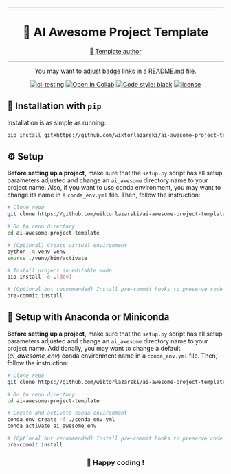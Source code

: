 ______________________________________________________________________
<div align="center">

# 🤖 AI Awesome Project Template

<p align="center">
  <a href="https://github.com/wiktorlazarski">👋 Template author</a>
</p>

______________________________________________________________________

You may want to adjust badge links in a README.md file.

[![ci-testing](https://github.com/wiktorlazarski/ai-awesome-project-template/actions/workflows/ci-testing.yml/badge.svg?branch=main&event=push)](https://github.com/wiktorlazarski/ai-awesome-project-template/actions/workflows/ci-testing.yml)
[![Open In Collab](https://colab.research.google.com/assets/colab-badge.svg)](https://colab.research.google.com/github/pytorch/ignite/blob/master/examples/notebooks/FashionMNIST.ipynb)
[![Code style: black](https://img.shields.io/badge/code%20style-black-000000.svg)](https://github.com/psf/black)
[![license](https://img.shields.io/badge/License-Apache%202.0-blue.svg)](https://github.com/wiktorlazarski/ai-awesome-project-template/blob/master/LICENSE)

</div>

## 💎 Installation with `pip`

Installation is as simple as running:

```bash
pip install git+https://github.com/wiktorlazarski/ai-awesome-project-template.git
```

## ⚙️ Setup

**Before setting up a project,** make sure that the `setup.py` script has all setup parameters adjusted and change an `ai_awesome` directory name to your project name. Also, if you want to use conda environment, you may want to change its name in a `conda_env.yml` file. Then, follow the instruction:

```bash
# Clone repo
git clone https://github.com/wiktorlazarski/ai-awesome-project-template.git

# Go to repo directory
cd ai-awesome-project-template

# (Optional) Create virtual environment
python -m venv venv
source ./venv/bin/activate

# Install project in editable mode
pip install -e .[dev]

# (Optional but recommended) Install pre-commit hooks to preserve code format consistency
pre-commit install
```

## 🐍 Setup with Anaconda or Miniconda

**Before setting up a project,** make sure that the `setup.py` script has all setup parameters adjusted and change an `ai_awesome` directory name to your project name. Additionally, you may want to change a default (_ai_awesome_env_) conda environment name in a `conda_env.yml` file. Then, follow the instruction:

```bash
# Clone repo
git clone https://github.com/wiktorlazarski/ai-awesome-project-template.git

# Go to repo directory
cd ai-awesome-project-template

# Create and activate conda environment
conda env create -f ./conda_env.yml
conda activate ai_awesome_env

# (Optional but recommended) Install pre-commit hooks to preserve code format consistency
pre-commit install
```

<div align="center">

### 🤗 Happy coding !

</div>
